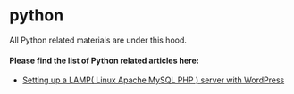 # python
All Python related materials are under this hood.

#### Please find the list of Python related articles here:
- [Setting up a LAMP( Linux Apache MySQL PHP ) server with WordPress](https://github.com/naeemmohd/python/tree/master/Python%20101/Series%201%20of%20N%20-%20Setting%20up%20a%20LAMP(%20Linux%20Apache%20MySQL%20PHP%20)%20server%20with%20WordPress)
